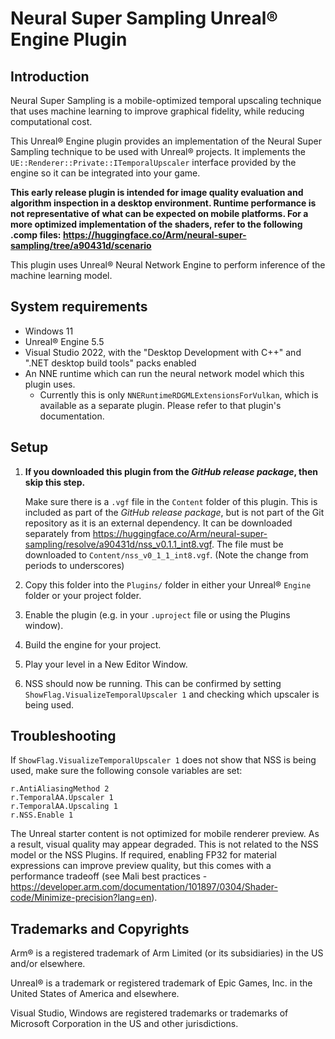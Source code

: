 <!-- 
// SPDX-FileCopyrightText: Copyright 2025 Arm Limited and/or its affiliates <open-source-office@arm.com>
// SPDX-License-Identifier: MIT
-->

# Neural Super Sampling Unreal® Engine Plugin

## Introduction

Neural Super Sampling is a mobile-optimized temporal upscaling technique that uses machine learning to improve graphical fidelity, while reducing computational cost.

This Unreal® Engine plugin provides an implementation of the Neural Super Sampling technique to be used with Unreal® projects. It implements the `UE::Renderer::Private::ITemporalUpscaler` interface provided by the engine so it can be integrated into your game.

**This early release plugin is intended for image quality evaluation and algorithm inspection in a desktop environment. Runtime performance is not representative of what can be expected on mobile platforms. For a more optimized implementation of the shaders, refer to the following .comp files: https://huggingface.co/Arm/neural-super-sampling/tree/a90431d/scenario**

This plugin uses Unreal® Neural Network Engine to perform inference of the machine learning model.

## System requirements

- Windows 11
- Unreal® Engine 5.5
- Visual Studio 2022, with the "Desktop Development with C++" and ".NET desktop build tools" packs enabled
- An NNE runtime which can run the neural network model which this plugin uses.
  - Currently this is only `NNERuntimeRDGMLExtensionsForVulkan`, which is available as a separate plugin. Please refer to that plugin's documentation.

## Setup

1. **If you downloaded this plugin from the *GitHub release package*, then skip this step.**

    Make sure there is a `.vgf` file in the `Content` folder of this plugin. This is included as part of the *GitHub release package*, but is not part of the Git repository as it is an external dependency. It can be downloaded separately from https://huggingface.co/Arm/neural-super-sampling/resolve/a90431d/nss_v0.1.1_int8.vgf. The file must be downloaded to `Content/nss_v0_1_1_int8.vgf`. (Note the change from periods to underscores)

2. Copy this folder into the `Plugins/` folder in either your Unreal® `Engine` folder or your project folder.

3. Enable the plugin (e.g. in your `.uproject` file or using the Plugins window).

4. Build the engine for your project.

5. Play your level in a New Editor Window.

6. NSS should now be running. This can be confirmed by setting `ShowFlag.VisualizeTemporalUpscaler 1` and checking which upscaler is being used.

## Troubleshooting

If `ShowFlag.VisualizeTemporalUpscaler 1` does not show that NSS is being used, make sure the following console variables are set:

```
r.AntiAliasingMethod 2
r.TemporalAA.Upscaler 1
r.TemporalAA.Upscaling 1
r.NSS.Enable 1
```

The Unreal starter content is not optimized for mobile renderer preview. As a result, visual quality may appear degraded. This is not related to the NSS model or the NSS Plugins. If required, enabling FP32 for material expressions can improve preview quality, but this comes with a performance tradeoff (see Mali best practices - https://developer.arm.com/documentation/101897/0304/Shader-code/Minimize-precision?lang=en).


## Trademarks and Copyrights

Arm® is a registered trademark of Arm Limited (or its subsidiaries) in the US and/or elsewhere.

Unreal® is a trademark or registered trademark of Epic Games, Inc. in the United States of America and elsewhere.

Visual Studio, Windows are registered trademarks or trademarks of Microsoft Corporation in the US and other jurisdictions.



